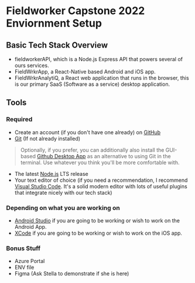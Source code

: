 # Fieldworker Capstone 2022 Enviornment Setup

## Basic Tech Stack Overview
- fieldworkerAPI, which is a Node.js Express API that powers several of ours services.
- FieldWrkrApp, a React-Native based Android and iOS app.
- FieldWrkrAnalytiQ, a React web application that runs in the browser, this is our primary SaaS (Software as a service) desktop application.

## Tools

### Required
- Create an account (if you don't have one already) on [GitHub](https://github.com/)
- [Git](https://git-scm.com/downloads) (If not already installed)

> Optionally, if you prefer, you can additionally also install the GUI-based [Github Desktop App](https://desktop.github.com/) as an alternative to using Git in the terminal. Use whatever you think you'll be more comfortable with.
 
- The latest [Node.js](https://nodejs.org/en/) LTS release
-  Your text editor of choice (if you need a recommendation, I recommend [Visual Studio Code](https://code.visualstudio.com/). It's a solid modern editor with lots of useful plugins that integrate nicely with our tech stack)


### Depending on what you are working on

- [Android Studio](https://developer.android.com/studio) if you are going to be working or wish to work on the Android App.
- [XCode](https://developer.apple.com/xcode/) if you are going to be working or wish to work on the iOS app.

### Bonus Stuff
- Azure Portal
- ENV file
- Figma (Ask Stella to demonstrate if she is here)
